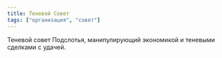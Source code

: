 ```yaml
---
title: Теневой Совет
tags: ["организация", "совет"]
---
```


Теневой совет Подслотья, манипулирующий экономикой и теневыми сделками с удачей.